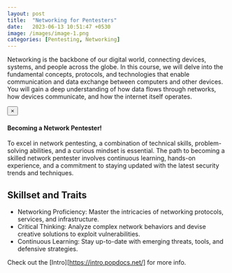 ```yaml
---
layout: post
title:  "Networking for Pentesters"
date:   2023-06-13 10:51:47 +0530
image: /images/image-1.png
categories: [Pentesting, Networking]
---
```

Networking is the backbone of our digital world, connecting devices, systems, and people across the globe. In this course, we will delve into the fundamental concepts, protocols, and technologies that enable communication and data exchange between computers and other devices. 
You will gain a deep understanding of how data flows through networks, how devices communicate, and how the internet itself operates.

<div class="alert alert-dismissible alert-success">
  <button type="button" class="close" data-dismiss="alert">&times;</button>
  <h4>Becoming a Network Pentester!</h4>
  <p>To excel in network pentesting, a combination of technical skills, problem-solving abilities, and a curious mindset is essential. The path to becoming a skilled network pentester involves continuous learning, hands-on experience, and a commitment to staying updated with the latest security trends and techniques.</p>
</div>

## Skillset and Traits

- Networking Proficiency: Master the intricacies of networking protocols, services, and infrastructure.
- Critical Thinking: Analyze complex network behaviors and devise creative solutions to exploit vulnerabilities.
- Continuous Learning: Stay up-to-date with emerging threats, tools, and defensive strategies.

Check out the [Intro][https://intro.popdocs.net/] for more info.